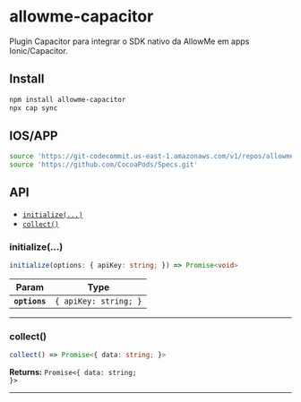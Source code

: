 # allowme-capacitor

Plugin Capacitor para integrar o SDK nativo da AllowMe em apps Ionic/Capacitor.

## Install

```bash
npm install allowme-capacitor
npx cap sync
```

## IOS/APP

```bash
source 'https://git-codecommit.us-east-1.amazonaws.com/v1/repos/allowme_Spec'
source 'https://github.com/CocoaPods/Specs.git'
```

## API

<docgen-index>

* [`initialize(...)`](#initialize)
* [`collect()`](#collect)

</docgen-index>

<docgen-api>
<!--Update the source file JSDoc comments and rerun docgen to update the docs below-->

### initialize(...)

```typescript
initialize(options: { apiKey: string; }) => Promise<void>
```

| Param         | Type                             |
| ------------- | -------------------------------- |
| **`options`** | <code>{ apiKey: string; }</code> |

--------------------


### collect()

```typescript
collect() => Promise<{ data: string; }>
```

**Returns:** <code>Promise&lt;{ data: string; }&gt;</code>

--------------------

</docgen-api>
